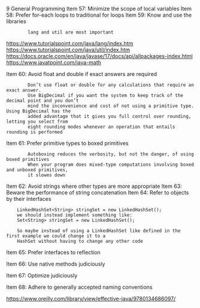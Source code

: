 9 General Programming
Item 57: Minimize the scope of local variables
Item 58: Prefer for-each loops to traditional for loops
Item 59: Know and use the libraries

            lang and util are most important

https://www.tutorialspoint.com/java/lang/index.htm
https://www.tutorialspoint.com/java/util/index.htm
https://docs.oracle.com/en/java/javase/17/docs/api/allpackages-index.html
https://www.javatpoint.com/java-math

Item 60: Avoid float and double if exact answers are required

            Don’t use float or double for any calculations that require an exact answer. 
            Use BigDecimal if you want the system to keep track of the decimal point and you don’t 
            mind the inconvenience and cost of not using a primitive type. Using BigDecimal has the 
            added advantage that it gives you full control over rounding, letting you select from 
            eight rounding modes whenever an operation that entails rounding is performed

           
Item 61: Prefer primitive types to boxed primitives

            Autoboxing reduces the verbosity, but not the danger, of using boxed primitives
            When your program does mixed-type computations involving boxed and unboxed primitives, 
            it slowes down

Item 62: Avoid strings where other types are more appropriate
Item 63: Beware the performance of string concatenation
Item 64: Refer to objects by their interfaces
        
        LinkedHashSet<String> stringSet = new LinkedHashSet();
        we should instead implement something like:
        Set<String> stringSet = new LinkedHashSet();

        So maybe instead of using a LinkedHashSet like defined in the first example we could change it to a 
        HashSet without having to change any other code

Item 65: Prefer interfaces to reflection

Item 66: Use native methods judiciously

Item 67: Optimize judiciously

Item 68: Adhere to generally accepted naming conventions


https://www.oreilly.com/library/view/effective-java/9780134686097/